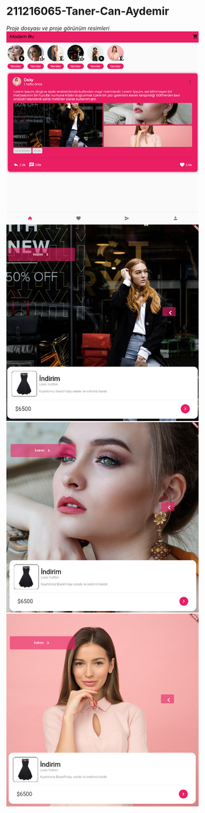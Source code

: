 # 211216065-Taner-Can-Aydemir

*Proje dosyası ve proje görünüm resimleri*
![Main](https://github.com/keyvanarasteh/CaalendarTime/blob/main/211216065-Taner-Can-Aydemir/assets/main.PNG)
<br/>
![Detay1](https://github.com/keyvanarasteh/CaalendarTime/blob/main/211216065-Taner-Can-Aydemir/assets/detay1.PNG)
![Detay2](https://github.com/keyvanarasteh/CaalendarTime/blob/main/211216065-Taner-Can-Aydemir/assets/detay2.PNG)
![Detay3](https://github.com/keyvanarasteh/CaalendarTime/blob/main/211216065-Taner-Can-Aydemir/assets/detay3.PNG)
